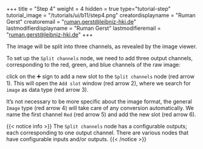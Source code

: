 +++
title = "Step 4"
weight = 4
hidden = true
type="tutorial-step"
tutorial_image = "/tutorials/ui/b11/step4.png"
creatordisplayname = "Ruman Gerst"
creatoremail = "ruman.gerst@leibniz-hki.de"
lastmodifierdisplayname = "Ruman Gerst"
lastmodifieremail = "ruman.gerst@leibniz-hki.de"
+++

The image will be split into three channels, as revealed by the image viewer. 

To set up the `Split channels` node, we need to add three output channels, corresponding to the red, green, and blue channels of the raw image:

click on the ➕ sign to add a new slot to the `Split channels` node (red arrow 1). This will open the `Add slot` window (red arrow 2), where we search for `image` as data type (red arrow 3). 

It’s not necessary to be more specific about the image format, the general `Image` type (red arrow 4) will take care of any conversion automatically. We name the first channel `Red` (red arrow 5) and add the new slot (red arrow 6). 

{{< notice info >}}
The `Split channels` node has a configurable outputs; each corresponding to one output channel. There are various nodes that have configurable inputs and/or outputs.
{{< /notice >}}